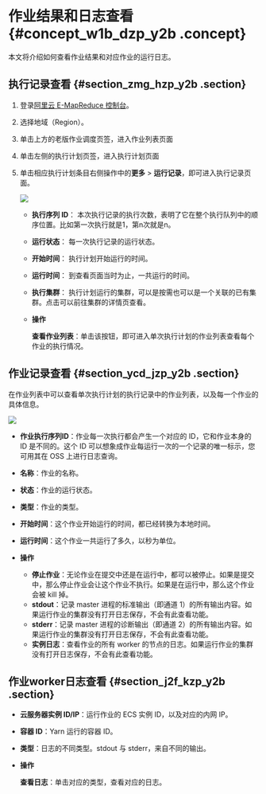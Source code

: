 # 作业结果和日志查看 {#concept_w1b_dzp_y2b .concept}

本文将介绍如何查看作业结果和对应作业的运行日志。

## 执行记录查看 {#section_zmg_hzp_y2b .section}

1.  登录[阿里云 E-MapReduce 控制台](https://emr.console.aliyun.com/)。
2.  选择地域（Region）。
3.  单击上方的老版作业调度页签，进入作业列表页面
4.  单击左侧的执行计划页签，进入执行计划页面
5.  单击相应执行计划条目右侧操作中的**更多** \> **运行记录**，即可进入执行记录页面。

    ![](http://static-aliyun-doc.oss-cn-hangzhou.aliyuncs.com/assets/img/17880/154157865610574_zh-CN.jpg)

    -   **执行序列 ID**： 本次执行记录的执行次数，表明了它在整个执行队列中的顺序位置。比如第一次执行就是1，第n次就是n。

    -   **运行状态**： 每一次执行记录的运行状态。

    -   **开始时间**： 执行计划开始运行的时间。

    -   **运行时间**： 到查看页面当时为止，一共运行的时间。

    -   **执行集群**： 执行计划运行的集群，可以是按需也可以是一个关联的已有集群。点击可以前往集群的详情页查看。

    -   **操作**

        **查看作业列表**：单击该按钮，即可进入单次执行计划的作业列表查看每个作业的执行情况。


## 作业记录查看 {#section_ycd_jzp_y2b .section}

在作业列表中可以查看单次执行计划的执行记录中的作业列表，以及每一个作业的具体信息。

![](http://static-aliyun-doc.oss-cn-hangzhou.aliyuncs.com/assets/img/17880/154157865610575_zh-CN.jpg)

-   **作业执行序列ID**：作业每一次执行都会产生一个对应的 ID，它和作业本身的 ID 是不同的。这个 ID 可以想象成作业每运行一次的一个记录的唯一标示，您可用其在 OSS 上进行日志查询。

-   **名称**：作业的名称。

-   **状态**：作业的运行状态。

-   **类型**：作业的类型。

-   **开始时间**：这个作业开始运行的时间，都已经转换为本地时间。

-   **运行时间**：这个作业一共运行了多久，以秒为单位。

-   **操作**

    -   **停止作业**：无论作业在提交中还是在运行中，都可以被停止。如果是提交中，那么停止作业会让这个作业不执行。如果是在运行中，那么这个作业会被 kill 掉。
    -   **stdout**：记录 master 进程的标准输出（即通道 1）的所有输出内容。如果运行作业的集群没有打开日志保存，不会有此查看功能。
    -   **stderr**：记录 master 进程的诊断输出（即通道 2）的所有输出内容。如果运行作业的集群没有打开日志保存，不会有此查看功能。
    -   **实例日志**：查看作业的所有 worker 的节点的日志。如果运行作业的集群没有打开日志保存，不会有此查看功能。

## 作业worker日志查看 {#section_j2f_kzp_y2b .section}

-   **云服务器实例 ID/IP**：运行作业的 ECS 实例 ID，以及对应的内网 IP。

-   **容器 ID**：Yarn 运行的容器 ID。

-   **类型**：日志的不同类型。stdout 与 stderr，来自不同的输出。

-   **操作**

    **查看日志**：单击对应的类型，查看对应的日志。


